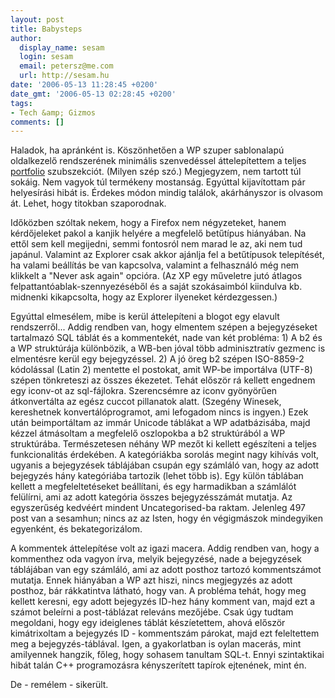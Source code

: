 ```yaml
---
layout: post
title: Babysteps
author:
  display_name: sesam
  login: sesam
  email: petersz@me.com
  url: http://sesam.hu
date: '2006-05-13 11:28:45 +0200'
date_gmt: '2006-05-13 02:28:45 +0200'
tags:
- Tech &amp; Gizmos
comments: []
---
```


Haladok, ha apránként is. Köszönhetően a WP szuper sablonalapú oldalkezelő rendszerének minimális szenvedéssel áttelepítettem a teljes [portfolio](http://sesam.hu/?page_id=505) szubszekciót. (Milyen szép szó.) Megjegyzem, nem tartott túl sokáig. Nem vagyok túl termékeny mostanság. Egyúttal kijavítottam pár helyesírási hibát is. Érdekes módon mindig találok, akárhányszor is olvasom át. Lehet, hogy titokban szaporodnak.

Időközben szóltak nekem, hogy a Firefox nem négyzeteket, hanem kérdőjeleket pakol a kanjik helyére a megfelelő betűtípus hiányában. Na ettől sem kell megijedni, semmi fontosról nem marad le az, aki nem tud japánul. Valamint az Explorer csak akkor ajánlja fel a betűtípusok telepítését, ha valami beállítás be van kapcsolva, valamint a felhasználó még nem klikkelt a "Never ask again" opcióra. (Az XP egy műveletre jutó átlagos felpattantóablak-szennyezéséből és a saját szokásaimból kiindulva kb. midnenki kikapcsolta, hogy az Explorer ilyeneket kérdezgessen.)

Egyúttal elmesélem, mibe is kerül áttelepíteni a blogot egy elavult rendszerről... Addig rendben van, hogy elmentem szépen a bejegyzéseket tartalmazó SQL táblát és a kommentekét, nade van két probléma: 1) A b2 és a WP struktúrája különbözik, a WB-ben jóval több adminisztratív gezmenc is elmentésre kerül egy bejegyzéssel. 2) A jó öreg b2 szépen ISO-8859-2 kódolással (Latin 2) mentette el postokat, amit WP-be importálva (UTF-8) szépen tönkreteszi az összes ékezetet. Tehát először rá kellett engednem egy iconv-ot az sql-fájlokra. Szerencsémre az iconv gyönyörűen átkonvertálta az egész cuccot pillanatok alatt. (Szegény Winesek, kereshetnek konvertálóprogramot, ami lefogadom nincs is ingyen.) Ezek után beimportáltam az immár Unicode táblákat a WP adatbázisába, majd kézzel átmásoltam a megfelelő oszlopokba a b2 struktúrából a WP struktúrába. Természetesen néhány WP mezőt ki kellett egészíteni a teljes funkcionalitás érdekében. A kategóriákba sorolás megint nagy kihívás volt, ugyanis a bejegyzések táblájában csupán egy számláló van, hogy az adott bejegyzés hány kategóriába tartozik (lehet több is). Egy külön táblában kellett a megfeleltetéseket beállítani, és egy harmadikban a számlálót felülírni, ami az adott kategória összes bejegyzésszámát mutatja. Az egyszerűség kedvéért mindent Uncategorised-ba raktam. Jelenleg 497 post van a sesamhun; nincs az az Isten, hogy én végigmászok mindegyiken egyenként, és bekategorizálom.

A kommentek áttelepítése volt az igazi macera. Addig rendben van, hogy a kommenthez oda vagyon írva, melyik bejegyzésé, nade a bejegyzések táblájában van egy számláló, ami az adott posthoz tartozó kommentszámot mutatja. Ennek hiányában a WP azt hiszi, nincs megjegyzés az adott posthoz, bár rákkatintva látható, hogy van. A probléma tehát, hogy meg kellett keresni, egy adott bejegyzés ID-hez hány komment van, majd ezt a számot beleírni a post-táblázat releváns mezőjébe. Csak úgy tudtam megoldani, hogy egy ideiglenes táblát készíetettem, ahová először kimátrixoltam a bejegyzés ID - kommentszám párokat, majd ezt feleltettem meg a bejegyzés-táblával. Igen, a gyakorlatban is oylan macerás, mint amilyennek hangzik, főleg, hogy sohasem tanultam SQL-t. Ennyi szintaktikai hibát talán C++ programozásra kényszerített tapírok ejtenének, mint én.

De - remélem - sikerült.
